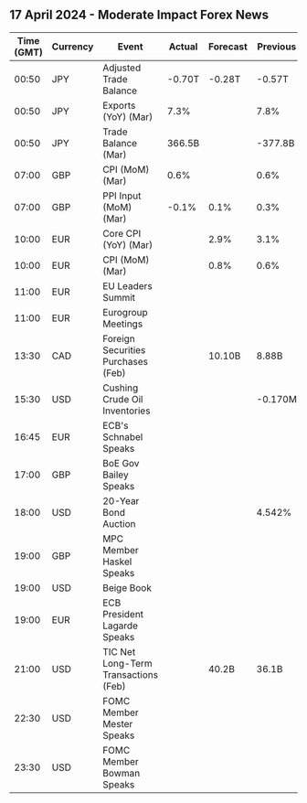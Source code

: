 ## 17 April 2024 - Moderate Impact Forex News

| Time (GMT) | Currency | Event | Actual | Forecast | Previous |
|------|----------|-------|--------|----------|----------|
| 00:50 | JPY | Adjusted Trade Balance | -0.70T | -0.28T | -0.57T |
| 00:50 | JPY | Exports (YoY) (Mar) | 7.3% |  | 7.8% |
| 00:50 | JPY | Trade Balance (Mar) | 366.5B |  | -377.8B |
| 07:00 | GBP | CPI (MoM) (Mar) | 0.6% |  | 0.6% |
| 07:00 | GBP | PPI Input (MoM) (Mar) | -0.1% | 0.1% | 0.3% |
| 10:00 | EUR | Core CPI (YoY) (Mar) |  | 2.9% | 3.1% |
| 10:00 | EUR | CPI (MoM) (Mar) |  | 0.8% | 0.6% |
| 11:00 | EUR | EU Leaders Summit |  |  |  |
| 11:00 | EUR | Eurogroup Meetings |  |  |  |
| 13:30 | CAD | Foreign Securities Purchases (Feb) |  | 10.10B | 8.88B |
| 15:30 | USD | Cushing Crude Oil Inventories |  |  | -0.170M |
| 16:45 | EUR | ECB's Schnabel Speaks |  |  |  |
| 17:00 | GBP | BoE Gov Bailey Speaks |  |  |  |
| 18:00 | USD | 20-Year Bond Auction |  |  | 4.542% |
| 19:00 | GBP | MPC Member Haskel Speaks |  |  |  |
| 19:00 | USD | Beige Book |  |  |  |
| 19:00 | EUR | ECB President Lagarde Speaks |  |  |  |
| 21:00 | USD | TIC Net Long-Term Transactions (Feb) |  | 40.2B | 36.1B |
| 22:30 | USD | FOMC Member Mester Speaks |  |  |  |
| 23:30 | USD | FOMC Member Bowman Speaks |  |  |  |
